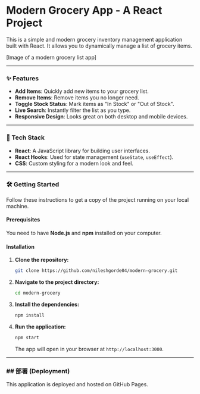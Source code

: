 # Modern Grocery App - A React Project

This is a simple and modern grocery inventory management application built with React. It allows you to dynamically manage a list of grocery items.

[Image of a modern grocery list app]

---

### ✨ Features

-   **Add Items**: Quickly add new items to your grocery list.
-   **Remove Items**: Remove items you no longer need.
-   **Toggle Stock Status**: Mark items as "In Stock" or "Out of Stock".
-   **Live Search**: Instantly filter the list as you type.
-   **Responsive Design**: Looks great on both desktop and mobile devices.

---

### 🚀 Tech Stack

-   **React**: A JavaScript library for building user interfaces.
-   **React Hooks**: Used for state management (`useState`, `useEffect`).
-   **CSS**: Custom styling for a modern look and feel.

---

### 🛠️ Getting Started

Follow these instructions to get a copy of the project running on your local machine.

#### **Prerequisites**

You need to have **Node.js** and **npm** installed on your computer.

#### **Installation**

1.  **Clone the repository:**
    ```bash
    git clone https://github.com/nileshgorde04/modern-grocery.git
    ```
2.  **Navigate to the project directory:**
    ```bash
    cd modern-grocery
    ```
3.  **Install the dependencies:**
    ```bash
    npm install
    ```
4.  **Run the application:**
    ```bash
    npm start
    ```
    The app will open in your browser at `http://localhost:3000`.

---

### ## 部署 (Deployment)

This application is deployed and hosted on GitHub Pages.
